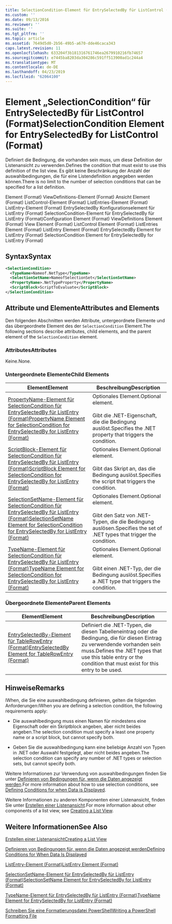 ```yaml
---
title: SelectionCondition-Element für EntrySelectedBy für ListControl (Format) | Microsoft-Dokumentation
ms.custom: ''
ms.date: 09/13/2016
ms.reviewer: ''
ms.suite: ''
ms.tgt_pltfrm: ''
ms.topic: article
ms.assetid: 7649d5d0-2b56-49b5-a670-dde46caca343
caps.latest.revision: 11
ms.openlocfilehash: 633204f3b181316761746ea2679910216fb74657
ms.sourcegitcommit: e7445ba8203da304286c591ff513900ad1c244a4
ms.translationtype: MT
ms.contentlocale: de-DE
ms.lasthandoff: 04/23/2019
ms.locfileid: "62064100"
---
```

# <a name="selectioncondition-element-for-entryselectedby-for-listcontrol-format"></a><span data-ttu-id="d3cd6-102">Element „SelectionCondition“ für EntrySelectedBy für ListControl (Format)</span><span class="sxs-lookup"><span data-stu-id="d3cd6-102">SelectionCondition Element for EntrySelectedBy for ListControl (Format)</span></span>

<span data-ttu-id="d3cd6-103">Definiert die Bedingung, die vorhanden sein muss, um diese Definition der Listenansicht zu verwenden.</span><span class="sxs-lookup"><span data-stu-id="d3cd6-103">Defines the condition that must exist to use this definition of the list view.</span></span> <span data-ttu-id="d3cd6-104">Es gibt keine Beschränkung der Anzahl der auswahlbedingungen, die für eine Listendefinition angegeben werden können.</span><span class="sxs-lookup"><span data-stu-id="d3cd6-104">There is no limit to the number of selection conditions that can be specified for a list definition.</span></span>

<span data-ttu-id="d3cd6-105">Element (Format) ViewDefinitions-Element (Format) Ansicht Element (Format) ListControl-Element (Format) ListEntries-Element (Format) ListEntry-Element (Format) EntrySelectedBy Konfigurationselement für ListEntry (Format) SelectionCondition-Element für EntrySelectedBy für ListEntry (Format)</span><span class="sxs-lookup"><span data-stu-id="d3cd6-105">Configuration Element (Format) ViewDefinitions Element (Format) View Element (Format) ListControl Element (Format) ListEntries Element (Format) ListEntry Element (Format) EntrySelectedBy Element for ListEntry (Format) SelectionCondition Element for EntrySelectedBy for ListEntry (Format)</span></span>

## <a name="syntax"></a><span data-ttu-id="d3cd6-106">Syntax</span><span class="sxs-lookup"><span data-stu-id="d3cd6-106">Syntax</span></span>

```xml
<SelectionCondition>
  <TypeName>Nameof.NetType</TypeName>
  <SelectionSetName>NameofSelectionSet</SelectionSetName>
  <PropertyName>.NetTypeProperty</PropertyName>
  <ScriptBlock>ScriptToEvaluate</ScriptBlock>
</SelectionCondition>
```

## <a name="attributes-and-elements"></a><span data-ttu-id="d3cd6-107">Attribute und Elemente</span><span class="sxs-lookup"><span data-stu-id="d3cd6-107">Attributes and Elements</span></span>

<span data-ttu-id="d3cd6-108">Den folgenden Abschnitten werden Attribute, untergeordnete Elemente und das übergeordnete Element des der `SelectionCondition` Element.</span><span class="sxs-lookup"><span data-stu-id="d3cd6-108">The following sections describe attributes, child elements, and the parent element of the `SelectionCondition` element.</span></span>

### <a name="attributes"></a><span data-ttu-id="d3cd6-109">Attributes</span><span class="sxs-lookup"><span data-stu-id="d3cd6-109">Attributes</span></span>

<span data-ttu-id="d3cd6-110">Keine.</span><span class="sxs-lookup"><span data-stu-id="d3cd6-110">None.</span></span>

### <a name="child-elements"></a><span data-ttu-id="d3cd6-111">Untergeordnete Elemente</span><span class="sxs-lookup"><span data-stu-id="d3cd6-111">Child Elements</span></span>

|<span data-ttu-id="d3cd6-112">Element</span><span class="sxs-lookup"><span data-stu-id="d3cd6-112">Element</span></span>|<span data-ttu-id="d3cd6-113">Beschreibung</span><span class="sxs-lookup"><span data-stu-id="d3cd6-113">Description</span></span>|
|-------------|-----------------|
|[<span data-ttu-id="d3cd6-114">PropertyName-Element für SelectionCondition für EntrySelectedBy für ListEntry (Format)</span><span class="sxs-lookup"><span data-stu-id="d3cd6-114">PropertyName Element for SelectionCondition for EntrySelectedBy for ListEntry (Format)</span></span>](./propertyname-element-for-selectioncondition-for-entryselectedby-for-listcontrol-format.md)|<span data-ttu-id="d3cd6-115">Optionales Element.</span><span class="sxs-lookup"><span data-stu-id="d3cd6-115">Optional element.</span></span><br /><br /> <span data-ttu-id="d3cd6-116">Gibt die .NET-Eigenschaft, die die Bedingung auslöst.</span><span class="sxs-lookup"><span data-stu-id="d3cd6-116">Specifies the .NET property that triggers the condition.</span></span>|
|[<span data-ttu-id="d3cd6-117">ScriptBlock-Element für SelectionCondition für EntrySelectedBy für ListEntry (Format)</span><span class="sxs-lookup"><span data-stu-id="d3cd6-117">ScriptBlock Element for SelectionCondition for EntrySelectedBy for ListEntry (Format)</span></span>](./scriptblock-element-for-selectioncondition-for-entryselectedby-for-listcontrol-format.md)|<span data-ttu-id="d3cd6-118">Optionales Element.</span><span class="sxs-lookup"><span data-stu-id="d3cd6-118">Optional element.</span></span><br /><br /> <span data-ttu-id="d3cd6-119">Gibt das Skript an, das die Bedingung auslöst.</span><span class="sxs-lookup"><span data-stu-id="d3cd6-119">Specifies the script that triggers the condition.</span></span>|
|[<span data-ttu-id="d3cd6-120">SelectionSetName-Element für SelectionCondition für EntrySelectedBy für ListEntry (Format)</span><span class="sxs-lookup"><span data-stu-id="d3cd6-120">SelectionSetName Element for SelectionCondition for EntrySelectedBy for ListEntry (Format)</span></span>](./selectionsetname-element-for-selectioncondition-for-entryselectedby-for-listentry-format.md)|<span data-ttu-id="d3cd6-121">Optionales Element.</span><span class="sxs-lookup"><span data-stu-id="d3cd6-121">Optional element.</span></span><br /><br /> <span data-ttu-id="d3cd6-122">Gibt den Satz von .NET-Typen, die die Bedingung auslösen.</span><span class="sxs-lookup"><span data-stu-id="d3cd6-122">Specifies the set of .NET types that trigger the condition.</span></span>|
|[<span data-ttu-id="d3cd6-123">TypeName-Element für SelectionCondition für EntrySelectedBy für ListEntry (Format)</span><span class="sxs-lookup"><span data-stu-id="d3cd6-123">TypeName Element for SelectionCondition for EntrySelectedBy for ListEntry (Format)</span></span>](./typename-element-for-selectioncondition-for-entryselectedby-for-listcontrol-format.md)|<span data-ttu-id="d3cd6-124">Optionales Element.</span><span class="sxs-lookup"><span data-stu-id="d3cd6-124">Optional element.</span></span><br /><br /> <span data-ttu-id="d3cd6-125">Gibt einen .NET-Typ, der die Bedingung auslöst.</span><span class="sxs-lookup"><span data-stu-id="d3cd6-125">Specifies a .NET type that triggers the condition.</span></span>|

### <a name="parent-elements"></a><span data-ttu-id="d3cd6-126">Übergeordnete Elemente</span><span class="sxs-lookup"><span data-stu-id="d3cd6-126">Parent Elements</span></span>

|<span data-ttu-id="d3cd6-127">Element</span><span class="sxs-lookup"><span data-stu-id="d3cd6-127">Element</span></span>|<span data-ttu-id="d3cd6-128">Beschreibung</span><span class="sxs-lookup"><span data-stu-id="d3cd6-128">Description</span></span>|
|-------------|-----------------|
|[<span data-ttu-id="d3cd6-129">EntrySelectedBy-Element für TableRowEntry (Format)</span><span class="sxs-lookup"><span data-stu-id="d3cd6-129">EntrySelectedBy Element for TableRowEntry (Format)</span></span>](./entryselectedby-element-for-tablerowentry-for-tablecontrol-format.md)|<span data-ttu-id="d3cd6-130">Definiert die .NET-Typen, die diesen Tabelleneintrag oder die Bedingung, die für diesen Eintrag zu verwendende vorhanden sein muss.</span><span class="sxs-lookup"><span data-stu-id="d3cd6-130">Defines the .NET types that use this table entry or the condition that must exist for this entry to be used.</span></span>|

## <a name="remarks"></a><span data-ttu-id="d3cd6-131">Hinweise</span><span class="sxs-lookup"><span data-stu-id="d3cd6-131">Remarks</span></span>

<span data-ttu-id="d3cd6-132">lWhen, die Sie eine auswahlbedingung definieren, gelten die folgenden Anforderungen:</span><span class="sxs-lookup"><span data-stu-id="d3cd6-132">lWhen you are defining a selection condition, the following requirements apply:</span></span>

- <span data-ttu-id="d3cd6-133">Die auswahlbedingung muss einen Namen für mindestens eine Eigenschaft oder ein Skriptblock angeben, aber nicht beides angeben.</span><span class="sxs-lookup"><span data-stu-id="d3cd6-133">The selection condition must specify a least one property name or a script block, but cannot specify both.</span></span>

- <span data-ttu-id="d3cd6-134">Geben Sie die auswahlbedingung kann eine beliebige Anzahl von Typen in .NET oder Auswahl festgelegt, aber nicht beides angeben.</span><span class="sxs-lookup"><span data-stu-id="d3cd6-134">The selection condition can specify any number of .NET types or selection sets, but cannot specify both.</span></span>

<span data-ttu-id="d3cd6-135">Weitere Informationen zur Verwendung von auswahlbedingungen finden Sie unter [Definieren von Bedingungen für, wenn die Daten angezeigt werden](./defining-conditions-for-displaying-data.md).</span><span class="sxs-lookup"><span data-stu-id="d3cd6-135">For more information about how to use selection conditions, see [Defining Conditions for when Data is Displayed](./defining-conditions-for-displaying-data.md).</span></span>

<span data-ttu-id="d3cd6-136">Weitere Informationen zu anderen Komponenten einer Listenansicht, finden Sie unter [Erstellen einer Listenansicht](./creating-a-list-view.md).</span><span class="sxs-lookup"><span data-stu-id="d3cd6-136">For more information about other components of a list view, see [Creating a List View](./creating-a-list-view.md).</span></span>

## <a name="see-also"></a><span data-ttu-id="d3cd6-137">Weitere Informationen</span><span class="sxs-lookup"><span data-stu-id="d3cd6-137">See Also</span></span>

[<span data-ttu-id="d3cd6-138">Erstellen einer Listenansicht</span><span class="sxs-lookup"><span data-stu-id="d3cd6-138">Creating a List View</span></span>](./creating-a-list-view.md)

[<span data-ttu-id="d3cd6-139">Definieren von Bedingungen für, wenn die Daten angezeigt werden</span><span class="sxs-lookup"><span data-stu-id="d3cd6-139">Defining Conditions for When Data Is Displayed</span></span>](./defining-conditions-for-displaying-data.md)

[<span data-ttu-id="d3cd6-140">ListEntry-Element (Format)</span><span class="sxs-lookup"><span data-stu-id="d3cd6-140">ListEntry Element (Format)</span></span>](./listentry-element-for-listcontrol-format.md)

[<span data-ttu-id="d3cd6-141">SelectionSetName-Element für EntrySelectedBy für ListEntry (Format)</span><span class="sxs-lookup"><span data-stu-id="d3cd6-141">SelectionSetName Element for EntrySelectedBy for ListEntry (Format)</span></span>](./selectionsetname-element-for-entryselectedby-for-listcontrol-format.md)

[<span data-ttu-id="d3cd6-142">TypeName-Element für EntrySelectedBy für ListEntry (Format)</span><span class="sxs-lookup"><span data-stu-id="d3cd6-142">TypeName Element for EntrySelectedBy for ListEntry (Format)</span></span>](http://msdn.microsoft.com/en-us/fcd4daa6-f3fd-43f7-a468-03c582d34533)

[<span data-ttu-id="d3cd6-143">Schreiben Sie eine Formatierungsdatei PowerShell</span><span class="sxs-lookup"><span data-stu-id="d3cd6-143">Writing a PowerShell Formatting File</span></span>](./writing-a-powershell-formatting-file.md)
